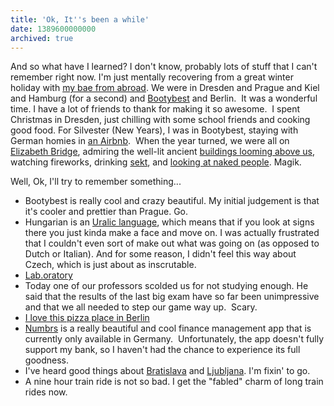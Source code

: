 ```yaml
---
title: 'Ok, It''s been a while'
date: 1389600000000
archived: true
---
```


And so what have I learned? I don't know, probably lots of stuff that I
can't remember right now. I'm just mentally recovering from a great
winter holiday with [my bae from abroad](http://brandonhaslegs.com/). We
were in Dresden and Prague and Kiel and Hamburg (for a second) and
[Bootybest](https://www.google.de/maps/preview#!q=budapest&data=!1m4!1m3!1d208750!2d19.130303!3d47.4812135!4m12!2m11!1m10!1s0x4741c334d1d4cfc9%3A0x400c4290c1e1160!3m8!1m3!1d160430!2d13.7725857!3d51.0768338!3m2!1i1024!2i768!4f13.1)
and Berlin.  It was a wonderful time. I have a lot of friends to thank
for making it so awesome.  I spent Christmas in Dresden, just chilling
with some school friends and cooking good food. For Silvester (New
Years), I was in Bootybest, staying with German homies in [an
Airbnb](https://www.airbnb.de/rooms/1766217?checkin=30.12.2013&checkout=02.01.2014&guests=12).
 When the year turned, we were all on [Elizabeth
Bridge](https://www.google.de/maps/preview#!data=!1m4!1m3!1d3261!2d19.0490109!3d47.4910372!4m12!2m11!1m10!1s0x0%3A0xae0debf3e5578d47!3m8!1m3!1d160430!2d13.7725857!3d51.0768338!3m2!1i1024!2i768!4f13.1),
admiring the well-lit ancient [buildings looming above
us](https://www.google.de/maps/preview#!data=!1m4!1m3!1d3261!2d19.0398298!3d47.495411!4m12!2m11!1m10!1s0x0%3A0x3dce3a5fa9012576!3m8!1m3!1d160430!2d13.7725857!3d51.0768338!3m2!1i1024!2i768!4f13.1),
watching fireworks, drinking
[sekt](http://translate.google.com/#de/en/sekt), and [looking at naked
people](http://instagram.com/p/ioK5fSr2Li/). Magik.

Well, Ok, I'll try to remember something...

-   Bootybest is really cool and crazy beautiful. My initial judgement
    is that it's cooler and prettier than Prague. Go.
-   Hungarian is an [Uralic
    language](http://en.wikipedia.org/wiki/Uralic_languages), which
    means that if you look at signs there you just kinda make a face and
    move on. I was actually frustrated that I couldn't even sort of make
    out what was going on (as opposed to Dutch or Italian). And for some
    reason, I didn't feel this way about Czech, which is just about as
    inscrutable.
-   [Lab.oratory](http://www.lab-oratory.de/)
-   Today one of our professors scolded us for not studying enough. He
    said that the results of the last big exam have so far been
    unimpressive and that we all needed to step our game way up.
     Scary. 
-   [I love this pizza place in
    Berlin](http://www.yelp.de/biz/pizzeria-zia-maria-berlin)
-   [Numbrs](https://www.numbrs.com/en/) is a really beautiful and cool
    finance management app that is currently only available in Germany.
     Unfortunately, the app doesn't fully support my bank, so I haven't
    had the chance to experience its full goodness. 
-   I've heard good things about
    [Bratislava](https://www.google.de/maps/preview#!q=bratislava&data=!1m4!1m3!1d206135!2d17.115917!3d48.1358663!4m12!2m11!1m10!1s0x476c89360aca6197%3A0x631f9b82fd884368!3m8!1m3!1d160430!2d13.7725857!3d51.0768338!3m2!1i1024!2i768!4f13.1)
    and
    [Ljubljana](https://www.google.de/maps/preview#!q=Ljubljana%2C+Slovenia&data=!4m15!2m14!1m13!1s0x476531f5969886d1%3A0x400f81c823fec20!3m8!1m3!1d208750!2d19.130303!3d47.4812135!3m2!1i1680!2i929!4f13.1!4m2!3d46.0564509!4d14.5080702).
    I'm fixin' to go.
-   A nine hour train ride is not so bad. I get the "fabled" charm of
    long train rides now.
